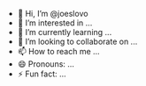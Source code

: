 - 👋 Hi, I’m @joeslovo
- 👀 I’m interested in ...
- 🌱 I’m currently learning ...
- 💞️ I’m looking to collaborate on ...
- 📫 How to reach me ...
- 😄 Pronouns: ...
- ⚡ Fun fact: ...

<!---
joeslovo/joeslovo is a ✨ special ✨ repository because its `README.md` (this file) appears on your GitHub profile.
You can click the Preview link to take a look at your changes.
--->
